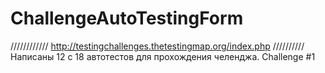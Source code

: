 # ChallengeAutoTestingForm

//////////// http://testingchallenges.thetestingmap.org/index.php //////////
Написаны 12 с 18 автотестов для прохождения челенджа.
Challenge #1
